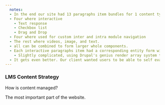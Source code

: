 ```yaml
---
  notes:
  - In the end our site had 13 paragraphs item bundles for 1 content type
  - Four where interactive
    - Text response
    - Checkbox list
    - Drag and Drop
  - Four where used for custom inter and intra module navigation
  - The rest where videos, image, and text.
  - all can be combined to form larger whole components.
  - Each interactive paragraphs item had a corresponding entity form with an entity reference back to the paragraphs item that displayed the form.
    - Slightly complicated, using Drupal's genius render array system that doesn't care if it is displaying a form, or content, or anything themable, we where able to HULK smash the entityforms into the paragraphs item displays and save any users response and know what they where responding to and who was responding to it. Very cool stuff.
  - It gets even better. Our client wanted users to be able to self evaluate their responses. So we have flags that let the users share their responses, in turn if they share their response then they see their peer's responses.
---
```



### LMS Content Strategy

How is content managed?

The most important part of the website.
